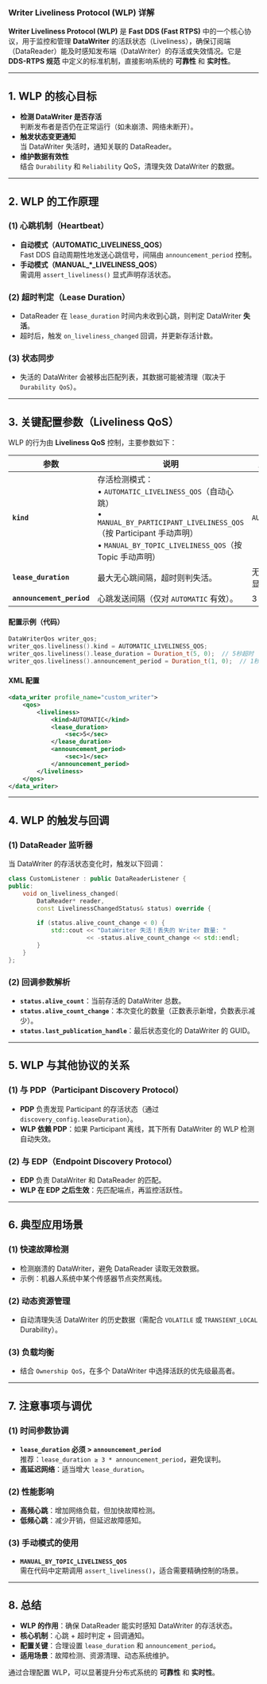### **Writer Liveliness Protocol (WLP) 详解**
**Writer Liveliness Protocol (WLP)** 是 **Fast DDS (Fast RTPS)** 中的一个核心协议，用于监控和管理 **DataWriter** 的活跃状态（Liveliness），确保订阅端（DataReader）能及时感知发布端（DataWriter）的存活或失效情况。它是 **DDS-RTPS 规范** 中定义的标准机制，直接影响系统的 **可靠性** 和 **实时性**。

---

## **1. WLP 的核心目标**
- **检测 DataWriter 是否存活**  
  判断发布者是否仍在正常运行（如未崩溃、网络未断开）。
- **触发状态变更通知**  
  当 DataWriter 失活时，通知关联的 DataReader。
- **维护数据有效性**  
  结合 `Durability` 和 `Reliability` QoS，清理失效 DataWriter 的数据。

---

## **2. WLP 的工作原理**
### **(1) 心跳机制（Heartbeat）**
- **自动模式（AUTOMATIC_LIVELINESS_QOS）**  
  Fast DDS 自动周期性地发送心跳信号，间隔由 `announcement_period` 控制。
- **手动模式（MANUAL_*_LIVELINESS_QOS）**  
  需调用 `assert_liveliness()` 显式声明存活状态。

### **(2) 超时判定（Lease Duration）**
- DataReader 在 `lease_duration` 时间内未收到心跳，则判定 DataWriter **失活**。
- 超时后，触发 `on_liveliness_changed` 回调，并更新存活计数。

### **(3) 状态同步**
- 失活的 DataWriter 会被移出匹配列表，其数据可能被清理（取决于 `Durability QoS`）。

---

## **3. 关键配置参数（Liveliness QoS）**
WLP 的行为由 **Liveliness QoS** 控制，主要参数如下：

| 参数 | 说明 | 默认值 |
|------|------|--------|
| **`kind`** | 存活检测模式：<br> • `AUTOMATIC_LIVELINESS_QOS`（自动心跳）<br> • `MANUAL_BY_PARTICIPANT_LIVELINESS_QOS`（按 Participant 手动声明）<br> • `MANUAL_BY_TOPIC_LIVELINESS_QOS`（按 Topic 手动声明） | `AUTOMATIC` |
| **`lease_duration`** | 最大无心跳间隔，超时则判失活。 | 无限（需显式设置） |
| **`announcement_period`** | 心跳发送间隔（仅对 `AUTOMATIC` 有效）。 | 3 秒 |

#### **配置示例（代码）**
```cpp
DataWriterQos writer_qos;
writer_qos.liveliness().kind = AUTOMATIC_LIVELINESS_QOS;
writer_qos.liveliness().lease_duration = Duration_t(5, 0);  // 5秒超时
writer_qos.liveliness().announcement_period = Duration_t(1, 0);  // 1秒心跳
```

#### **XML 配置**
```xml
<data_writer profile_name="custom_writer">
    <qos>
        <liveliness>
            <kind>AUTOMATIC</kind>
            <lease_duration>
                <sec>5</sec>
            </lease_duration>
            <announcement_period>
                <sec>1</sec>
            </announcement_period>
        </liveliness>
    </qos>
</data_writer>
```

---

## **4. WLP 的触发与回调**
### **(1) DataReader 监听器**
当 DataWriter 的存活状态变化时，触发以下回调：
```cpp
class CustomListener : public DataReaderListener {
public:
    void on_liveliness_changed(
        DataReader* reader,
        const LivelinessChangedStatus& status) override {
        
        if (status.alive_count_change < 0) {
            std::cout << "DataWriter 失活！丢失的 Writer 数量: " 
                      << -status.alive_count_change << std::endl;
        }
    }
};
```

### **(2) 回调参数解析**
- **`status.alive_count`**：当前存活的 DataWriter 总数。
- **`status.alive_count_change`**：本次变化的数量（正数表示新增，负数表示减少）。
- **`status.last_publication_handle`**：最后状态变化的 DataWriter 的 GUID。

---

## **5. WLP 与其他协议的关系**
### **(1) 与 PDP（Participant Discovery Protocol）**
- **PDP** 负责发现 Participant 的存活状态（通过 `discovery_config.leaseDuration`）。  
- **WLP 依赖 PDP**：如果 Participant 离线，其下所有 DataWriter 的 WLP 检测自动失效。

### **(2) 与 EDP（Endpoint Discovery Protocol）**
- **EDP** 负责 DataWriter 和 DataReader 的匹配。  
- **WLP 在 EDP 之后生效**：先匹配端点，再监控活跃性。

---

## **6. 典型应用场景**
### **(1) 快速故障检测**
- 检测崩溃的 DataWriter，避免 DataReader 读取无效数据。
- 示例：机器人系统中某个传感器节点突然离线。

### **(2) 动态资源管理**
- 自动清理失活 DataWriter 的历史数据（需配合 `VOLATILE` 或 `TRANSIENT_LOCAL` Durability）。

### **(3) 负载均衡**
- 结合 `Ownership QoS`，在多个 DataWriter 中选择活跃的优先级最高者。

---

## **7. 注意事项与调优**
### **(1) 时间参数协调**
- **`lease_duration` 必须 > `announcement_period`**  
  推荐：`lease_duration ≥ 3 * announcement_period`，避免误判。
- **高延迟网络**：适当增大 `lease_duration`。

### **(2) 性能影响**
- **高频心跳**：增加网络负载，但加快故障检测。
- **低频心跳**：减少开销，但延迟故障感知。

### **(3) 手动模式的使用**
- **`MANUAL_BY_TOPIC_LIVELINESS_QOS`**  
  需在代码中定期调用 `assert_liveliness()`，适合需要精确控制的场景。

---

## **8. 总结**
- **WLP 的作用**：确保 DataReader 能实时感知 DataWriter 的存活状态。  
- **核心机制**：心跳 + 超时判定 + 回调通知。  
- **配置关键**：合理设置 `lease_duration` 和 `announcement_period`。  
- **适用场景**：故障检测、资源清理、动态系统维护。  

通过合理配置 WLP，可以显著提升分布式系统的 **可靠性** 和 **实时性**。
